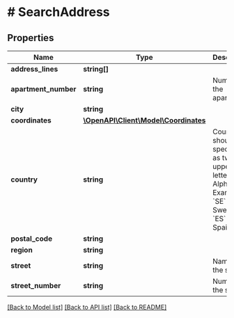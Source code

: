 # # SearchAddress

## Properties

Name | Type | Description | Notes
------------ | ------------- | ------------- | -------------
**address_lines** | **string[]** |  | [optional]
**apartment_number** | **string** | Number of the apartment. | [optional]
**city** | **string** |  | [optional]
**coordinates** | [**\OpenAPI\Client\Model\Coordinates**](Coordinates.md) |  | [optional]
**country** | **string** | Country should be specified as two uppercase letters (ISO Alpha-2). Example &#x60;SE&#x60; for Sweden, &#x60;ES&#x60; for Spain. | [optional]
**postal_code** | **string** |  | [optional]
**region** | **string** |  | [optional]
**street** | **string** | Name of the street. | [optional]
**street_number** | **string** | Number of the street. | [optional]

[[Back to Model list]](../../README.md#models) [[Back to API list]](../../README.md#endpoints) [[Back to README]](../../README.md)
